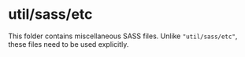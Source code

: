 # util/sass/etc

This folder contains miscellaneous SASS files. Unlike `"util/sass/etc"`, these files
need to be used explicitly.
